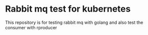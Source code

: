 # Rabbit mq test for kubernetes 
This repository is for testing rabbit mq with golang and also test the consumer with rproducer
